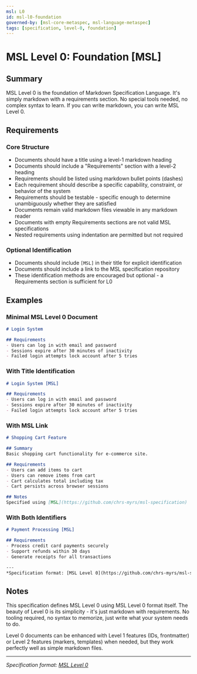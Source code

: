 ```yaml
---
msl: L0
id: msl-l0-foundation
governed-by: [msl-core-metaspec, msl-language-metaspec]
tags: [specification, level-0, foundation]
---
```


# MSL Level 0: Foundation [MSL]

## Summary

MSL Level 0 is the foundation of Markdown Specification Language. It's simply markdown with a requirements section. No special tools needed, no complex syntax to learn. If you can write markdown, you can write MSL Level 0.

## Requirements

### Core Structure

- Documents should have a title using a level-1 markdown heading
- Documents should include a "Requirements" section with a level-2 heading  
- Requirements should be listed using markdown bullet points (dashes)
- Each requirement should describe a specific capability, constraint, or behavior of the system
- Requirements should be testable - specific enough to determine unambiguously whether they are satisfied
- Documents remain valid markdown files viewable in any markdown reader
- Documents with empty Requirements sections are not valid MSL specifications
- Nested requirements using indentation are permitted but not required

### Optional Identification

- Documents should include `[MSL]` in their title for explicit identification
- Documents should include a link to the MSL specification repository
- These identification methods are encouraged but optional - a Requirements section is sufficient for L0

## Examples

### Minimal MSL Level 0 Document

```markdown
# Login System

## Requirements
- Users can log in with email and password
- Sessions expire after 30 minutes of inactivity
- Failed login attempts lock account after 5 tries
```

### With Title Identification

```markdown
# Login System [MSL]

## Requirements
- Users can log in with email and password
- Sessions expire after 30 minutes of inactivity
- Failed login attempts lock account after 5 tries
```

### With MSL Link

```markdown
# Shopping Cart Feature

## Summary
Basic shopping cart functionality for e-commerce site.

## Requirements
- Users can add items to cart
- Users can remove items from cart
- Cart calculates total including tax
- Cart persists across browser sessions

## Notes
Specified using [MSL](https://github.com/chrs-myrs/msl-specification)
```

### With Both Identifiers

```markdown
# Payment Processing [MSL]

## Requirements
- Process credit card payments securely
- Support refunds within 30 days
- Generate receipts for all transactions

---
*Specification format: [MSL Level 0](https://github.com/chrs-myrs/msl-specification)*
```

## Notes

This specification defines MSL Level 0 using MSL Level 0 format itself. The beauty of Level 0 is its simplicity - it's just markdown with requirements. No tooling required, no syntax to memorize, just write what your system needs to do.

Level 0 documents can be enhanced with Level 1 features (IDs, frontmatter) or Level 2 features (markers, templates) when needed, but they work perfectly well as simple markdown files.

---
*Specification format: [MSL Level 0](https://github.com/chrs-myrs/msl-specification)*